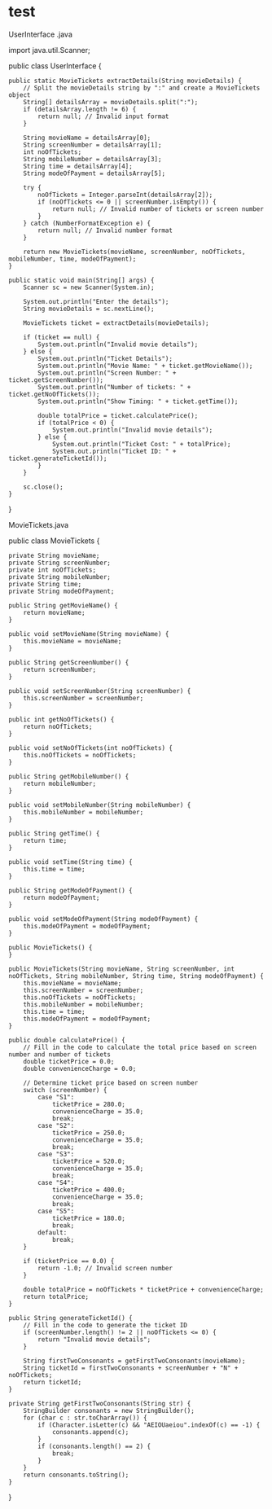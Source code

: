 # test



UserInterface .java






import java.util.Scanner;

public class UserInterface {
    
    public static MovieTickets extractDetails(String movieDetails) {
        // Split the movieDetails string by ":" and create a MovieTickets object
        String[] detailsArray = movieDetails.split(":");
        if (detailsArray.length != 6) {
            return null; // Invalid input format
        }
        
        String movieName = detailsArray[0];
        String screenNumber = detailsArray[1];
        int noOfTickets;
        String mobileNumber = detailsArray[3];
        String time = detailsArray[4];
        String modeOfPayment = detailsArray[5];
        
        try {
            noOfTickets = Integer.parseInt(detailsArray[2]);
            if (noOfTickets <= 0 || screenNumber.isEmpty()) {
                return null; // Invalid number of tickets or screen number
            }
        } catch (NumberFormatException e) {
            return null; // Invalid number format
        }
        
        return new MovieTickets(movieName, screenNumber, noOfTickets, mobileNumber, time, modeOfPayment);
    }
    
    public static void main(String[] args) {
        Scanner sc = new Scanner(System.in);
        
        System.out.println("Enter the details");
        String movieDetails = sc.nextLine();
        
        MovieTickets ticket = extractDetails(movieDetails);
        
        if (ticket == null) {
            System.out.println("Invalid movie details");
        } else {
            System.out.println("Ticket Details");
            System.out.println("Movie Name: " + ticket.getMovieName());
            System.out.println("Screen Number: " + ticket.getScreenNumber());
            System.out.println("Number of tickets: " + ticket.getNoOfTickets());
            System.out.println("Show Timing: " + ticket.getTime());
            
            double totalPrice = ticket.calculatePrice();
            if (totalPrice < 0) {
                System.out.println("Invalid movie details");
            } else {
                System.out.println("Ticket Cost: " + totalPrice);
                System.out.println("Ticket ID: " + ticket.generateTicketId());
            }
        }
        
        sc.close();
    }
}









MovieTickets.java



public class MovieTickets {

    private String movieName;
    private String screenNumber;
    private int noOfTickets;
    private String mobileNumber;
    private String time;
    private String modeOfPayment;

    public String getMovieName() {
        return movieName;
    }

    public void setMovieName(String movieName) {
        this.movieName = movieName;
    }

    public String getScreenNumber() {
        return screenNumber;
    }

    public void setScreenNumber(String screenNumber) {
        this.screenNumber = screenNumber;
    }

    public int getNoOfTickets() {
        return noOfTickets;
    }

    public void setNoOfTickets(int noOfTickets) {
        this.noOfTickets = noOfTickets;
    }

    public String getMobileNumber() {
        return mobileNumber;
    }

    public void setMobileNumber(String mobileNumber) {
        this.mobileNumber = mobileNumber;
    }

    public String getTime() {
        return time;
    }

    public void setTime(String time) {
        this.time = time;
    }

    public String getModeOfPayment() {
        return modeOfPayment;
    }

    public void setModeOfPayment(String modeOfPayment) {
        this.modeOfPayment = modeOfPayment;
    }

    public MovieTickets() {
    }

    public MovieTickets(String movieName, String screenNumber, int noOfTickets, String mobileNumber, String time, String modeOfPayment) {
        this.movieName = movieName;
        this.screenNumber = screenNumber;
        this.noOfTickets = noOfTickets;
        this.mobileNumber = mobileNumber;
        this.time = time;
        this.modeOfPayment = modeOfPayment;
    }

    public double calculatePrice() {
        // Fill in the code to calculate the total price based on screen number and number of tickets
        double ticketPrice = 0.0;
        double convenienceCharge = 0.0;
        
        // Determine ticket price based on screen number
        switch (screenNumber) {
            case "S1":
                ticketPrice = 280.0;
                convenienceCharge = 35.0;
                break;
            case "S2":
                ticketPrice = 250.0;
                convenienceCharge = 35.0;
                break;
            case "S3":
                ticketPrice = 520.0;
                convenienceCharge = 35.0;
                break;
            case "S4":
                ticketPrice = 400.0;
                convenienceCharge = 35.0;
                break;
            case "S5":
                ticketPrice = 180.0;
                break;
            default:
                break;
        }
        
        if (ticketPrice == 0.0) {
            return -1.0; // Invalid screen number
        }
        
        double totalPrice = noOfTickets * ticketPrice + convenienceCharge;
        return totalPrice;
    }

    public String generateTicketId() {
        // Fill in the code to generate the ticket ID
        if (screenNumber.length() != 2 || noOfTickets <= 0) {
            return "Invalid movie details";
        }

        String firstTwoConsonants = getFirstTwoConsonants(movieName);
        String ticketId = firstTwoConsonants + screenNumber + "N" + noOfTickets;
        return ticketId;
    }

    private String getFirstTwoConsonants(String str) {
        StringBuilder consonants = new StringBuilder();
        for (char c : str.toCharArray()) {
            if (Character.isLetter(c) && "AEIOUaeiou".indexOf(c) == -1) {
                consonants.append(c);
            }
            if (consonants.length() == 2) {
                break;
            }
        }
        return consonants.toString();
    }
}

